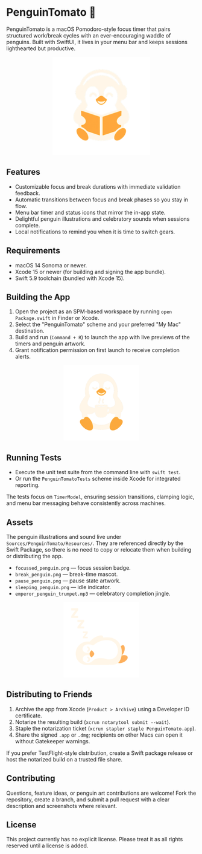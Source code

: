 # PenguinTomato 🐧

PenguinTomato is a macOS Pomodoro-style focus timer that pairs structured work/break cycles with an ever-encouraging waddle of penguins. Built with SwiftUI, it lives in your menu bar and keeps sessions lighthearted but productive.

<p align="center">
  <img src="Sources/PenguinTomato/Assets.xcassets/FocusPenguin.imageset/FocusPenguin.png" alt="Focus penguin" width="260" />
</p>

## Features
- Customizable focus and break durations with immediate validation feedback.
- Automatic transitions between focus and break phases so you stay in flow.
- Menu bar timer and status icons that mirror the in-app state.
- Delightful penguin illustrations and celebratory sounds when sessions complete.
- Local notifications to remind you when it is time to switch gears.

## Requirements
- macOS 14 Sonoma or newer.
- Xcode 15 or newer (for building and signing the app bundle).
- Swift 5.9 toolchain (bundled with Xcode 15).

## Building the App
1. Open the project as an SPM-based workspace by running `open Package.swift` in Finder or Xcode.
2. Select the "PenguinTomato" scheme and your preferred "My Mac" destination.
3. Build and run (`Command + R`) to launch the app with live previews of the timers and penguin artwork.
4. Grant notification permission on first launch to receive completion alerts.

<p align="center">
  <img src="Sources/PenguinTomato/Resources/break_penguin.png" alt="Break penguin" width="200" />
</p>

## Running Tests
- Execute the unit test suite from the command line with `swift test`.
- Or run the `PenguinTomatoTests` scheme inside Xcode for integrated reporting.

The tests focus on `TimerModel`, ensuring session transitions, clamping logic, and menu bar messaging behave consistently across machines.

## Assets
The penguin illustrations and sound live under `Sources/PenguinTomato/Resources/`. They are referenced directly by the Swift Package, so there is no need to copy or relocate them when building or distributing the app.

- `focussed_penguin.png` — focus session badge.
- `break_penguin.png` — break-time mascot.
- `pause_penguin.png` — pause state artwork.
- `sleeping_penguin.png` — idle indicator.
- `emperor_penguin_trumpet.mp3` — celebratory completion jingle.

<p align="center">
  <img src="Sources/PenguinTomato/Resources/sleeping_penguin.png" alt="Sleeping penguin" width="200" />
</p>

## Distributing to Friends
1. Archive the app from Xcode (`Product > Archive`) using a Developer ID certificate.
2. Notarize the resulting build (`xcrun notarytool submit --wait`).
3. Staple the notarization ticket (`xcrun stapler staple PenguinTomato.app`).
4. Share the signed `.app` or `.dmg`; recipients on other Macs can open it without Gatekeeper warnings.

If you prefer TestFlight-style distribution, create a Swift package release or host the notarized build on a trusted file share.

## Contributing
Questions, feature ideas, or penguin art contributions are welcome! Fork the repository, create a branch, and submit a pull request with a clear description and screenshots where relevant.

## License
This project currently has no explicit license. Please treat it as all rights reserved until a license is added.
